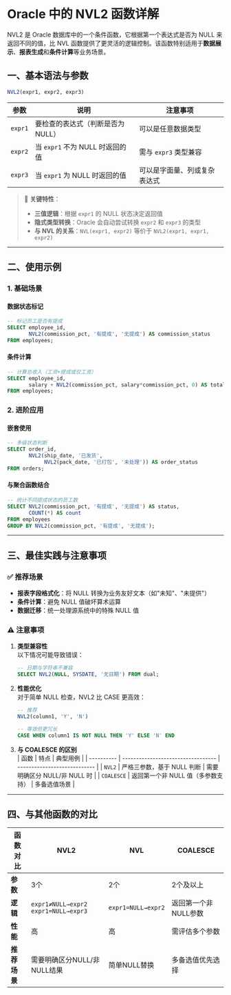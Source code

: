 # Oracle 中的 NVL2 函数详解

NVL2 是 Oracle 数据库中的一个条件函数，它根据第一个表达式是否为 NULL 来返回不同的值，比 NVL 函数提供了更灵活的逻辑控制。该函数特别适用于**数据展示**、**报表生成**和**条件计算**等业务场景。

## 一、基本语法与参数

```sql
NVL2(expr1, expr2, expr3)
```

| 参数    | 说明                             | 注意事项                     |
| ------- | -------------------------------- | ---------------------------- |
| `expr1` | 要检查的表达式（判断是否为NULL） | 可以是任意数据类型           |
| `expr2` | 当 `expr1` 不为 NULL 时返回的值  | 需与 `expr3` 类型兼容        |
| `expr3` | 当 `expr1` 为 NULL 时返回的值    | 可以是字面量、列或复杂表达式 |

> 📌 **关键特性**：
> - **三值逻辑**：根据 `expr1` 的 NULL 状态决定返回值
> - **隐式类型转换**：Oracle 会自动尝试转换 `expr2` 和 `expr3` 的类型
> - **与 NVL 的关系**：`NVL(expr1, expr2)` 等价于 `NVL2(expr1, expr1, expr2)`

---

## 二、使用示例

### 1. 基础场景
#### 数据状态标记
```sql
-- 标记员工是否有提成
SELECT employee_id, 
       NVL2(commission_pct, '有提成', '无提成') AS commission_status
FROM employees;
```

#### 条件计算
```sql
-- 计算总收入（工资+提成或仅工资）
SELECT employee_id,
       salary + NVL2(commission_pct, salary*commission_pct, 0) AS total_income
FROM employees;
```

### 2. 进阶应用
#### 嵌套使用
```sql
-- 多级状态判断
SELECT order_id,
       NVL2(ship_date, '已发货',
            NVL2(pack_date, '已打包', '未处理')) AS order_status
FROM orders;
```

#### 与聚合函数结合
```sql
-- 统计不同提成状态的员工数
SELECT NVL2(commission_pct, '有提成', '无提成') AS status,
       COUNT(*) AS count
FROM employees
GROUP BY NVL2(commission_pct, '有提成', '无提成');
```

---

## 三、最佳实践与注意事项

### ✅ 推荐场景
- **报表字段格式化**：将 NULL 转换为业务友好文本（如"未知"、"未提供"）
- **条件计算**：避免 NULL 值破坏算术运算
- **数据迁移**：统一处理源系统中的特殊 NULL 值

### ⚠️ 注意事项
1. **类型兼容性**  
   以下情况可能导致错误：
   ```sql
   -- 日期与字符串不兼容
   SELECT NVL2(NULL, SYSDATE, '无日期') FROM dual;
   ```

2. **性能优化**  
   对于简单 NULL 检查，NVL2 比 CASE 更高效：
   ```sql
   -- 推荐
   NVL2(column1, 'Y', 'N')
   
   -- 等效但更冗长
   CASE WHEN column1 IS NOT NULL THEN 'Y' ELSE 'N' END
   ```

3. **与 COALESCE 的区别**  
   | 函数       | 特点                               | 典型用例                     |
   | ---------- | ---------------------------------- | ---------------------------- |
   | `NVL2`     | 严格三参数，基于 NULL 判断         | 需要明确区分 NULL/非 NULL 时 |
   | `COALESCE` | 返回第一个非 NULL 值（多参数支持） | 多备选值场景                 |

---

## 四、与其他函数的对比

| 函数对比     | NVL2                                     | NVL                | COALESCE             |
| ------------ | ---------------------------------------- | ------------------ | -------------------- |
| **参数**     | 3个                                      | 2个                | 2个及以上            |
| **逻辑**     | `expr1≠NULL→expr2`<br>`expr1=NULL→expr3` | `expr1=NULL→expr2` | 返回第一个非NULL参数 |
| **性能**     | 高                                       | 高                 | 需评估多个参数       |
| **推荐场景** | 需要明确区分NULL/非NULL结果              | 简单NULL替换       | 多备选值优先选择     |
